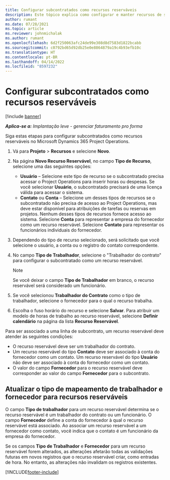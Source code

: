 ```yaml
---
title: Configurar subcontratados como recursos reserváveis
description: Este tópico explica como configurar e manter recursos de subcontratados criados a partir de usuários e contatos no sistema, para que possam ser associados a subcontratos no Microsoft Dynamics 365 Project Operations.
author: rumant
ms.date: 07/28/2021
ms.topic: article
ms.reviewer: johnmichalak
ms.author: rumant
ms.openlocfilehash: 6d2f250063afc24de99e308d8d7583d1822bcabb
ms.sourcegitcommit: c0792bd65d92db25e0e8864879a19c4b93efb10c
ms.translationtype: HT
ms.contentlocale: pt-BR
ms.lasthandoff: 04/14/2022
ms.locfileid: "8597232"
---
```

# <a name="set-up-subcontractors-as-bookable-resources"></a>Configurar subcontratados como recursos reserváveis

[!include [banner](../../includes/dataverse-preview.md)]

_**Aplica-se a:** Implantação leve - gerenciar faturamento pro forma_

Siga estas etapas para configurar subcontratados como recursos reserváveis no Microsoft Dynamics 365 Project Operations.

1. Vá para **Projeto** \> **Recursos** e selecione **Novo**.
2. Na página **Novo Recurso Reservável**, no campo **Tipo de Recurso**, selecione uma das seguintes opções:

    - **Usuário** – Selecione este tipo de recurso se o subcontratado precisa acessar o Project Operations para inserir horas ou despesas. Se você selecionar **Usuário**, o subcontratado precisará de uma licença válida para acessar o sistema.
    - **Contato** ou **Conta** – Selecione um desses tipos de recursos se o subcontratado não precisa de acesso ao Project Operations, mas deve estar disponível para atribuições de tarefas ou reservas em projetos. Nenhum desses tipos de recursos fornece acesso ao sistema. Selecione **Conta** para representar a empresa do fornecedor como um recurso reservável. Selecione **Contato** para representar os funcionários individuais do fornecedor.

3. Dependendo do tipo de recurso selecionado, será solicitado que você selecione o usuário, a conta ou o registro do contato correspondente.
4. No campo **Tipo de Trabalhador**, selecione o "Trabalhador do contrato" para configurar o subcontratado como um recurso reservável.

    > [!NOTE]
    > Se você deixar o campo **Tipo de Trabalhador** em branco, o recurso reservável será considerado um funcionário.

5. Se você selecionou **Trabalhador do Contrato** como o tipo de trabalhador, selecione o fornecedor para o qual o recurso trabalha.
6. Escolha o fuso horário do recurso e selecione **Salvar**. Para atribuir um modelo de horas de trabalho ao recurso reservável, selecione **Definir calendário** na página da lista **Recurso Reservável**.

Para ser associado a uma linha de subcontrato, um recurso reservável deve atender às seguintes condições:

- O recurso reservável deve ser um trabalhador do contrato.
- Um recurso reservável do tipo **Contato** deve ser associado à conta do fornecedor como um contato. Um recurso reservável do tipo **Usuário** não deve ser associado à conta do fornecedor como um contato.
- O valor do campo **Fornecedor** para o recurso reservável deve corresponder ao valor do campo **Fornecedor** para o subcontrato.

## <a name="update-the-type-of-worker-and-vendor-mapping-for-bookable-resources"></a>Atualizar o tipo de mapeamento de trabalhador e fornecedor para recursos reserváveis

O campo **Tipo de trabalhador** para um recurso reservável determina se o recurso reservável é um trabalhador do contrato ou um funcionário. O campo **Fornecedor** define a conta do fornecedor à qual o recurso reservável está associado. Ao associar um recurso reservável a um fornecedor como contato, você indica que o contato é um funcionário da empresa do fornecedor.

Se os campos **Tipo de Trabalhador** e **Fornecedor** para um recurso reservável forem alterados, as alterações afetarão todas as validações futuras em novos registros que o recurso reservável criar, como entradas de hora. No entanto, as alterações não invalidam os registros existentes.

[!INCLUDE[footer-include](../../includes/footer-banner.md)]
